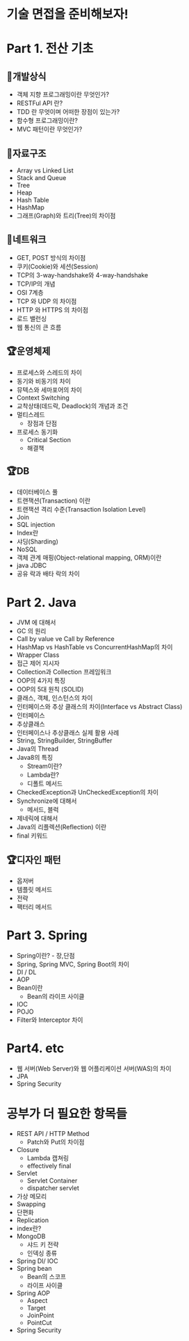 # 기술 면접을 준비해보자!

# Part 1. 전산 기초

## 🎨개발상식

- 객체 지향 프로그래밍이란 무엇인가?
- RESTFul API 란?
- TDD 란 무엇이며 어떠한 장점이 있는가?
- 함수형 프로그래밍이란?
- MVC 패턴이란 무엇인가?

## 🎁자료구조

- Array vs Linked List
- Stack and Queue
- Tree
- Heap
- Hash Table
- HashMap
- 그래프(Graph)와 트리(Tree)의 차이점

## 🎁네트워크

- GET, POST 방식의 차이점
- 쿠키(Cookie)와 세션(Session)
- TCP의 3-way-handshake와 4-way-handshake
- TCP/IP의 개념
- OSI 7계층
- TCP 와 UDP 의 차이점
- HTTP 와 HTTPS 의 차이점
- 로드 밸런싱
- 웹 통신의 큰 흐름

## 🏆운영체제

- 프로세스와 스레드의 차이
- 동기와 비동기의 차이
- 뮤텍스와 세마포어의 차이
- Context Switching
- 교착상태(데드락, Deadlock)의 개념과 조건
- 멀티스레드
    - 장점과 단점
- 프로세스 동기화
    - Critical Section
    - 해결책
    
## 🏆DB

- 데이터베이스 풀
- 트랜잭션(Transaction) 이란
- 트랜잭션 격리 수준(Transaction Isolation Level)
- Join
- SQL injection
- Index란
- 샤딩(Sharding)
- NoSQL
- 객체 관계 매핑(Object-relational mapping, ORM)이란
- java JDBC
- 공유 락과 배타 락의 차이

# Part 2. Java

- JVM 에 대해서
- GC 의 원리
- Call by value ve Call by Reference
- HashMap vs HashTable vs ConcurrentHashMap의 차이
- Wrapper Class
- 접근 제어 지시자
- Collection과 Collection 프레임워크
- OOP의 4가지 특징
- OOP의 5대 원칙 (SOLID)
- 클래스, 객체, 인스턴스의 차이
- 인터페이스와 추상 클래스의 차이(Interface vs Abstract Class)
- 인터페이스
- 추상클래스
- 인터페이스나 추상클래스 실제 활용 사례
- String, StringBuilder, StringBuffer
- Java의 Thread
- Java8의 특징
    - Stream이란?
    - Lambda란?
    - 디폴트 메서드
- CheckedException과 UnCheckedException의 차이
- Synchronize에 대해서
    - 메서드, 블럭
- 제네릭에 대해서
- Java의 리플렉션(Reflection) 이란
- final 키워드

## 🏆디자인 패턴

- 옵저버
- 템플릿 메서드
- 전략
- 팩터리 메서드

# Part 3. Spring

- Spring이란? - 장,단점
- Spring, Spring MVC, Spring Boot의 차이
- DI / DL
- AOP
- Bean이란
    - Bean의 라이프 사이클
- IOC
- POJO
- Filter와 Interceptor 차이

# Part4. etc

- 웹 서버(Web Server)와 웹 어플리케이션 서버(WAS)의 차이
- JPA
- Spring Security

# 공부가 더 필요한 항목들

- REST API / HTTP Method
    - Patch와 Put의 차이점
- Closure
    - Lambda 캡쳐링
    - effectively final
- Servlet
    - Servlet Container
    - dispatcher servlet
- 가상 메모리
- Swapping
- 단편화
- Replication
- index란?
- MongoDB
    - 샤드 키 전략
    - 인덱싱 종류
- Spring DI/ IOC
- Spring bean
    - Bean의 스코프
    - 라이프 사이클
- Spring AOP
    - Aspect
    - Target
    - JoinPoint
    - PointCut
- Spring Security
